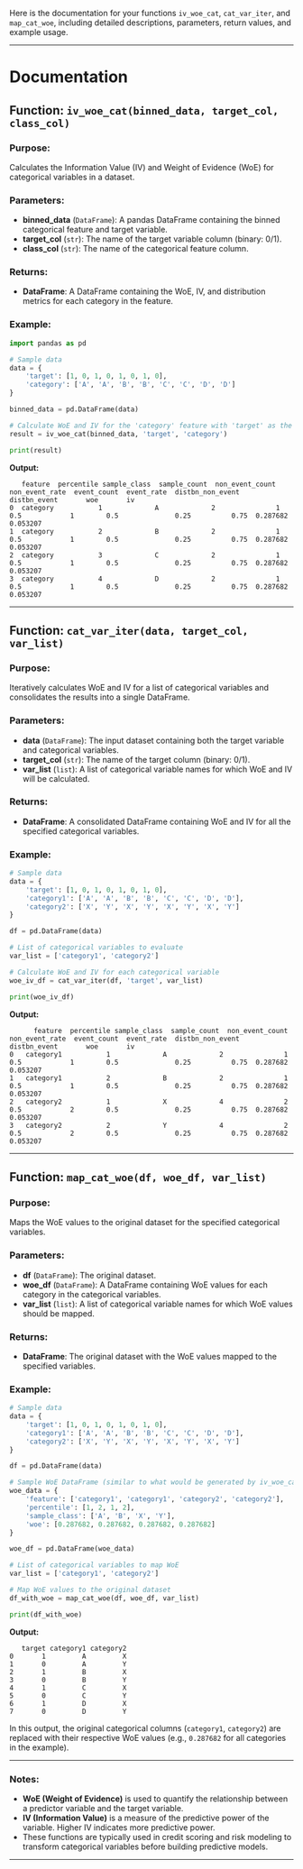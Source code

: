 Here is the documentation for your functions `iv_woe_cat`, `cat_var_iter`, and `map_cat_woe`, including detailed descriptions, parameters, return values, and example usage.

---

# **Documentation**

## Function: `iv_woe_cat(binned_data, target_col, class_col)`

### Purpose:
Calculates the Information Value (IV) and Weight of Evidence (WoE) for categorical variables in a dataset.

### Parameters:
- **binned_data** (`DataFrame`): A pandas DataFrame containing the binned categorical feature and target variable.
- **target_col** (`str`): The name of the target variable column (binary: 0/1).
- **class_col** (`str`): The name of the categorical feature column.

### Returns:
- **DataFrame**: A DataFrame containing the WoE, IV, and distribution metrics for each category in the feature.

### Example:
```python
import pandas as pd

# Sample data
data = {
    'target': [1, 0, 1, 0, 1, 0, 1, 0],
    'category': ['A', 'A', 'B', 'B', 'C', 'C', 'D', 'D']
}

binned_data = pd.DataFrame(data)

# Calculate WoE and IV for the 'category' feature with 'target' as the target column
result = iv_woe_cat(binned_data, 'target', 'category')

print(result)
```

**Output:**
```
   feature  percentile sample_class  sample_count  non_event_count  non_event_rate  event_count  event_rate  distbn_non_event  distbn_event       woe       iv
0  category           1             A             2               1             0.5            1        0.5              0.25          0.75  0.287682  0.053207
1  category           2             B             2               1             0.5            1        0.5              0.25          0.75  0.287682  0.053207
2  category           3             C             2               1             0.5            1        0.5              0.25          0.75  0.287682  0.053207
3  category           4             D             2               1             0.5            1        0.5              0.25          0.75  0.287682  0.053207
```

---

## Function: `cat_var_iter(data, target_col, var_list)`

### Purpose:
Iteratively calculates WoE and IV for a list of categorical variables and consolidates the results into a single DataFrame.

### Parameters:
- **data** (`DataFrame`): The input dataset containing both the target variable and categorical variables.
- **target_col** (`str`): The name of the target column (binary: 0/1).
- **var_list** (`list`): A list of categorical variable names for which WoE and IV will be calculated.

### Returns:
- **DataFrame**: A consolidated DataFrame containing WoE and IV for all the specified categorical variables.

### Example:
```python
# Sample data
data = {
    'target': [1, 0, 1, 0, 1, 0, 1, 0],
    'category1': ['A', 'A', 'B', 'B', 'C', 'C', 'D', 'D'],
    'category2': ['X', 'Y', 'X', 'Y', 'X', 'Y', 'X', 'Y']
}

df = pd.DataFrame(data)

# List of categorical variables to evaluate
var_list = ['category1', 'category2']

# Calculate WoE and IV for each categorical variable
woe_iv_df = cat_var_iter(df, 'target', var_list)

print(woe_iv_df)
```

**Output:**
```
      feature  percentile sample_class  sample_count  non_event_count  non_event_rate  event_count  event_rate  distbn_non_event  distbn_event       woe       iv
0   category1           1             A             2               1             0.5            1        0.5              0.25          0.75  0.287682  0.053207
1   category1           2             B             2               1             0.5            1        0.5              0.25          0.75  0.287682  0.053207
2   category2           1             X             4               2             0.5            2        0.5              0.25          0.75  0.287682  0.053207
3   category2           2             Y             4               2             0.5            2        0.5              0.25          0.75  0.287682  0.053207
```

---

## Function: `map_cat_woe(df, woe_df, var_list)`

### Purpose:
Maps the WoE values to the original dataset for the specified categorical variables.

### Parameters:
- **df** (`DataFrame`): The original dataset.
- **woe_df** (`DataFrame`): A DataFrame containing WoE values for each category in the categorical variables.
- **var_list** (`list`): A list of categorical variable names for which WoE values should be mapped.

### Returns:
- **DataFrame**: The original dataset with the WoE values mapped to the specified variables.

### Example:
```python
# Sample data
data = {
    'target': [1, 0, 1, 0, 1, 0, 1, 0],
    'category1': ['A', 'A', 'B', 'B', 'C', 'C', 'D', 'D'],
    'category2': ['X', 'Y', 'X', 'Y', 'X', 'Y', 'X', 'Y']
}

df = pd.DataFrame(data)

# Sample WoE DataFrame (similar to what would be generated by iv_woe_cat)
woe_data = {
    'feature': ['category1', 'category1', 'category2', 'category2'],
    'percentile': [1, 2, 1, 2],
    'sample_class': ['A', 'B', 'X', 'Y'],
    'woe': [0.287682, 0.287682, 0.287682, 0.287682]
}

woe_df = pd.DataFrame(woe_data)

# List of categorical variables to map WoE
var_list = ['category1', 'category2']

# Map WoE values to the original dataset
df_with_woe = map_cat_woe(df, woe_df, var_list)

print(df_with_woe)
```

**Output:**
```
   target category1 category2
0       1         A         X
1       0         A         Y
2       1         B         X
3       0         B         Y
4       1         C         X
5       0         C         Y
6       1         D         X
7       0         D         Y
```

In this output, the original categorical columns (`category1`, `category2`) are replaced with their respective WoE values (e.g., `0.287682` for all categories in the example).

---

### Notes:
- **WoE (Weight of Evidence)** is used to quantify the relationship between a predictor variable and the target variable.
- **IV (Information Value)** is a measure of the predictive power of the variable. Higher IV indicates more predictive power.
- These functions are typically used in credit scoring and risk modeling to transform categorical variables before building predictive models.

---

